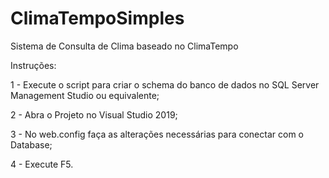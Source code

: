 # ClimaTempoSimples
Sistema de Consulta de Clima baseado no ClimaTempo

Instruções:

1 - Execute o script para criar o schema do banco de dados no SQL Server Management Studio ou equivalente;

2 - Abra o Projeto no Visual Studio 2019;

3 - No web.config faça as alterações necessárias para conectar com o Database;

4 - Execute F5.
